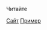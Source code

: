 Читайте

[Сайт](https://artepol.github.io/Figma-artem/)
[Пример](https://www.figma.com/design/bmIZqESfgjowmhgSTD2vOl/Skinn?node-id=0-1&t=xs7A70wZvkXCi9q2-0)
